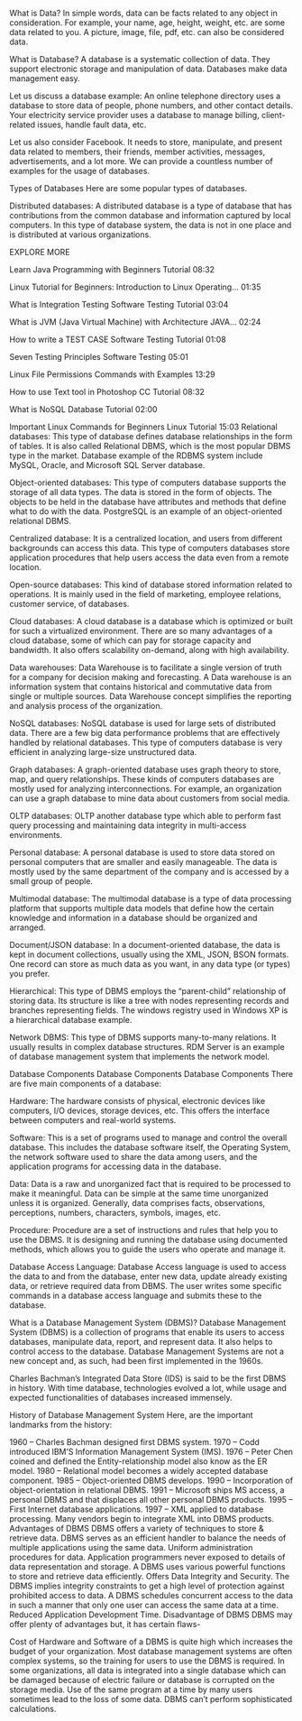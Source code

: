 What is Data?
In simple words, data can be facts related to any object in consideration. For example, your name, age, height, weight, etc. are some data related to you. A picture, image, file, pdf, etc. can also be considered data.

What is Database?
A database is a systematic collection of data. They support electronic storage and manipulation of data. Databases make data management easy.

Let us discuss a database example: An online telephone directory uses a database to store data of people, phone numbers, and other contact details. Your electricity service provider uses a database to manage billing, client-related issues, handle fault data, etc.

Let us also consider Facebook. It needs to store, manipulate, and present data related to members, their friends, member activities, messages, advertisements, and a lot more. We can provide a countless number of examples for the usage of databases.

Types of Databases
Here are some popular types of databases.

Distributed databases:
A distributed database is a type of database that has contributions from the common database and information captured by local computers. In this type of database system, the data is not in one place and is distributed at various organizations.





EXPLORE MORE

Learn Java Programming with Beginners Tutorial
08:32

Linux Tutorial for Beginners: Introduction to Linux Operating...
01:35

What is Integration Testing Software Testing Tutorial
03:04

What is JVM (Java Virtual Machine) with Architecture JAVA...
02:24

How to write a TEST CASE Software Testing Tutorial
01:08

Seven Testing Principles Software Testing
05:01

Linux File Permissions Commands with Examples
13:29

How to use Text tool in Photoshop CC Tutorial
08:32

What is NoSQL Database Tutorial
02:00

Important Linux Commands for Beginners Linux Tutorial
15:03
Relational databases:
This type of database defines database relationships in the form of tables. It is also called Relational DBMS, which is the most popular DBMS type in the market. Database example of the RDBMS system include MySQL, Oracle, and Microsoft SQL Server database.

Object-oriented databases:
This type of computers database supports the storage of all data types. The data is stored in the form of objects. The objects to be held in the database have attributes and methods that define what to do with the data. PostgreSQL is an example of an object-oriented relational DBMS.

Centralized database:
It is a centralized location, and users from different backgrounds can access this data. This type of computers databases store application procedures that help users access the data even from a remote location.

Open-source databases:
This kind of database stored information related to operations. It is mainly used in the field of marketing, employee relations, customer service, of databases.

Cloud databases:
A cloud database is a database which is optimized or built for such a virtualized environment. There are so many advantages of a cloud database, some of which can pay for storage capacity and bandwidth. It also offers scalability on-demand, along with high availability.

Data warehouses:
Data Warehouse is to facilitate a single version of truth for a company for decision making and forecasting. A Data warehouse is an information system that contains historical and commutative data from single or multiple sources. Data Warehouse concept simplifies the reporting and analysis process of the organization.

NoSQL databases:
NoSQL database is used for large sets of distributed data. There are a few big data performance problems that are effectively handled by relational databases. This type of computers database is very efficient in analyzing large-size unstructured data.

Graph databases:
A graph-oriented database uses graph theory to store, map, and query relationships. These kinds of computers databases are mostly used for analyzing interconnections. For example, an organization can use a graph database to mine data about customers from social media.

OLTP databases:
OLTP another database type which able to perform fast query processing and maintaining data integrity in multi-access environments.

Personal database:
A personal database is used to store data stored on personal computers that are smaller and easily manageable. The data is mostly used by the same department of the company and is accessed by a small group of people.

Multimodal database:
The multimodal database is a type of data processing platform that supports multiple data models that define how the certain knowledge and information in a database should be organized and arranged.

Document/JSON database:
In a document-oriented database, the data is kept in document collections, usually using the XML, JSON, BSON formats. One record can store as much data as you want, in any data type (or types) you prefer.

Hierarchical:
This type of DBMS employs the “parent-child” relationship of storing data. Its structure is like a tree with nodes representing records and branches representing fields. The windows registry used in Windows XP is a hierarchical database example.

Network DBMS:
This type of DBMS supports many-to-many relations. It usually results in complex database structures. RDM Server is an example of database management system that implements the network model.

Database Components
Database Components
Database Components
There are five main components of a database:

Hardware:
The hardware consists of physical, electronic devices like computers, I/O devices, storage devices, etc. This offers the interface between computers and real-world systems.

Software:
This is a set of programs used to manage and control the overall database. This includes the database software itself, the Operating System, the network software used to share the data among users, and the application programs for accessing data in the database.

Data:
Data is a raw and unorganized fact that is required to be processed to make it meaningful. Data can be simple at the same time unorganized unless it is organized. Generally, data comprises facts, observations, perceptions, numbers, characters, symbols, images, etc.

Procedure:
Procedure are a set of instructions and rules that help you to use the DBMS. It is designing and running the database using documented methods, which allows you to guide the users who operate and manage it.

Database Access Language:
Database Access language is used to access the data to and from the database, enter new data, update already existing data, or retrieve required data from DBMS. The user writes some specific commands in a database access language and submits these to the database.

What is a Database Management System (DBMS)?
Database Management System (DBMS) is a collection of programs that enable its users to access databases, manipulate data, report, and represent data. It also helps to control access to the database. Database Management Systems are not a new concept and, as such, had been first implemented in the 1960s.

Charles Bachman’s Integrated Data Store (IDS) is said to be the first DBMS in history. With time database, technologies evolved a lot, while usage and expected functionalities of databases increased immensely.

History of Database Management System
Here, are the important landmarks from the history:

1960 – Charles Bachman designed first DBMS system.
1970 – Codd introduced IBM’S Information Management System (IMS).
1976 – Peter Chen coined and defined the Entity-relationship model also know as the ER model.
1980 – Relational model becomes a widely accepted database component.
1985 – Object-oriented DBMS develops.
1990 – Incorporation of object-orientation in relational DBMS.
1991 – Microsoft ships MS access, a personal DBMS and that displaces all other personal DBMS products.
1995 – First Internet database applications.
1997 – XML applied to database processing. Many vendors begin to integrate XML into DBMS products.
Advantages of DBMS
DBMS offers a variety of techniques to store & retrieve data.
DBMS serves as an efficient handler to balance the needs of multiple applications using the same data.
Uniform administration procedures for data.
Application programmers never exposed to details of data representation and storage.
A DBMS uses various powerful functions to store and retrieve data efficiently.
Offers Data Integrity and Security.
The DBMS implies integrity constraints to get a high level of protection against prohibited access to data.
A DBMS schedules concurrent access to the data in such a manner that only one user can access the same data at a time.
Reduced Application Development Time.
Disadvantage of DBMS
DBMS may offer plenty of advantages but, it has certain flaws-

Cost of Hardware and Software of a DBMS is quite high which increases the budget of your organization.
Most database management systems are often complex systems, so the training for users to use the DBMS is required.
In some organizations, all data is integrated into a single database which can be damaged because of electric failure or database is corrupted on the storage media.
Use of the same program at a time by many users sometimes lead to the loss of some data.
DBMS can’t perform sophisticated calculations.
